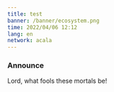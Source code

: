 ```yaml
---
title: test
banner: /banner/ecosystem.png
time: 2022/04/06 12:12
lang: en
network: acala
---
```



### Announce
 Lord, what fools these mortals be!